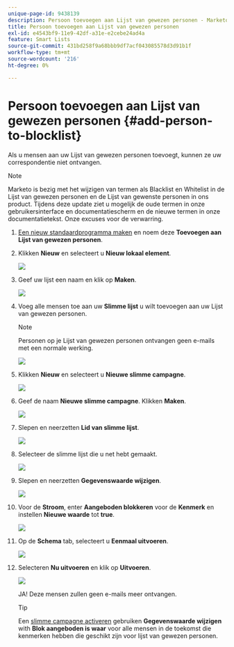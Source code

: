 ```yaml
---
unique-page-id: 9438139
description: Persoon toevoegen aan Lijst van gewezen personen - Marketo Docs - Productdocumentatie
title: Persoon toevoegen aan Lijst van gewezen personen
exl-id: e4543bf9-11e9-42df-a31e-e2cebe24ad4a
feature: Smart Lists
source-git-commit: 431bd258f9a68bbb9df7acf043085578d3d91b1f
workflow-type: tm+mt
source-wordcount: '216'
ht-degree: 0%

---
```


# Persoon toevoegen aan Lijst van gewezen personen {#add-person-to-blocklist}

Als u mensen aan uw Lijst van gewezen personen toevoegt, kunnen ze uw correspondentie niet ontvangen.

>[!NOTE]
>
>Marketo is bezig met het wijzigen van termen als Blacklist en Whitelist in de Lijst van gewezen personen en de Lijst van gewenste personen in ons product. Tijdens deze update ziet u mogelijk de oude termen in onze gebruikersinterface en documentatiescherm en de nieuwe termen in onze documentatietekst. Onze excuses voor de verwarring.

1. [Een nieuw standaardprogramma maken](/help/marketo/product-docs/core-marketo-concepts/programs/creating-programs/create-a-program.md) en noem deze **Toevoegen aan Lijst van gewezen personen**.

1. Klikken **Nieuw** en selecteert u **Nieuw lokaal element**.

   ![](assets/image2015-8-14-11-3a0-3a46.png)

1. Geef uw lijst een naam en klik op **Maken**.

   ![](assets/image2015-8-14-11-3a2-3a26.png)

1. Voeg alle mensen toe aan uw **Slimme lijst** u wilt toevoegen aan uw Lijst van gewezen personen.

   >[!NOTE]
   >
   >Personen op je Lijst van gewezen personen ontvangen geen e-mails met een normale werking.

   ![](assets/three-6.png)

1. Klikken **Nieuw** en selecteert u **Nieuwe slimme campagne**.

   ![](assets/image2015-8-14-11-3a12-3a35.png)

1. Geef de naam **Nieuwe slimme campagne**. Klikken **Maken**.

   ![](assets/image2015-8-14-11-3a13-3a36.png)

1. Slepen en neerzetten **Lid van slimme lijst**.

   ![](assets/image2015-8-14-11-3a16-3a34.png)

1. Selecteer de slimme lijst die u net hebt gemaakt.

   ![](assets/image2015-8-14-11-3a17-3a5.png)

1. Slepen en neerzetten **Gegevenswaarde wijzigen**.

   ![](assets/image2015-8-14-11-3a18-3a41.png)

1. Voor de **Stroom**, enter **Aangeboden blokkeren** voor de **Kenmerk** en instellen **Nieuwe waarde** tot **true**.

   ![](assets/image2015-8-14-11-3a21-3a1.png)

1. Op de **Schema** tab, selecteert u **Eenmaal uitvoeren**.

   ![](assets/ten.png)

1. Selecteren **Nu uitvoeren** en klik op **Uitvoeren**.

   ![](assets/image2015-8-14-11-3a24-3a50.png)

   JA! Deze mensen zullen geen e-mails meer ontvangen.

   >[!TIP]
   >
   >Een [slimme campagne activeren](/help/marketo/product-docs/core-marketo-concepts/smart-campaigns/creating-a-smart-campaign/create-a-new-smart-campaign.md) gebruiken **Gegevenswaarde wijzigen** with **Blok aangeboden is waar** voor alle mensen in de toekomst die kenmerken hebben die geschikt zijn voor lijst van gewezen personen.
